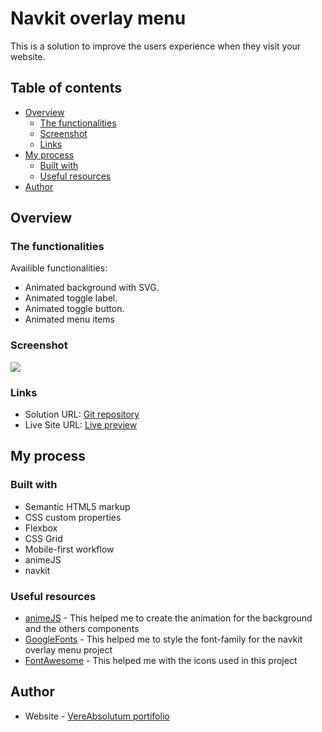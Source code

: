 # Navkit overlay menu

This is a solution to improve the users experience when they visit your website.

## Table of contents

- [Overview](#overview)
  - [The functionalities](#the-functionalities)
  - [Screenshot](#screenshot)
  - [Links](#links)
- [My process](#my-process)
  - [Built with](#built-with)
  - [Useful resources](#useful-resources)
- [Author](#author)

## Overview


### The functionalities

Availible functionalities:

- Animated background with SVG.
- Animated toggle label.
- Animated toggle button.
- Animated menu items

### Screenshot

![](./dist/assets/fire.jpg)

### Links

- Solution URL: [Git repository](https://github.com/VereAbsolutum/navbar)
- Live Site URL: [Live preview](https://vereabsolutum.github.io/navbar/)

## My process

### Built with

- Semantic HTML5 markup
- CSS custom properties
- Flexbox
- CSS Grid
- Mobile-first workflow
- animeJS
- navkit

### Useful resources

- [animeJS](https://animejs.com/) - This helped me to create the animation for the background and the others components
- [GoogleFonts](https://fonts.google.com/) - This helped me to style the font-family for the navkit overlay menu project
- [FontAwesome](https://fontawesome.com/) - This helped me with the icons used in this project

## Author

- Website - [VereAbsolutum portifolio](https://codecanyon.net/user/vereabsolutum/portfolio)

